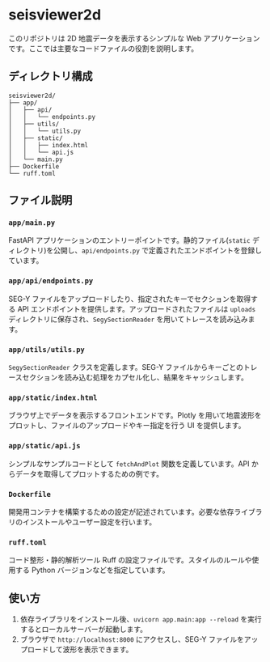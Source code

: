 # seisviewer2d

このリポジトリは 2D 地震データを表示するシンプルな Web アプリケーションです。ここでは主要なコードファイルの役割を説明します。

## ディレクトリ構成

```
seisviewer2d/
├── app/
│   ├── api/
│   │   └── endpoints.py
│   ├── utils/
│   │   └── utils.py
│   ├── static/
│   │   ├── index.html
│   │   └── api.js
│   └── main.py
├── Dockerfile
└── ruff.toml
```

## ファイル説明

### `app/main.py`
FastAPI アプリケーションのエントリーポイントです。静的ファイル(`static` ディレクトリ)を公開し、`api/endpoints.py` で定義されたエンドポイントを登録しています。

### `app/api/endpoints.py`
SEG-Y ファイルをアップロードしたり、指定されたキーでセクションを取得する API エンドポイントを提供します。アップロードされたファイルは `uploads` ディレクトリに保存され、`SegySectionReader` を用いてトレースを読み込みます。

### `app/utils/utils.py`
`SegySectionReader` クラスを定義します。SEG-Y ファイルからキーごとのトレースセクションを読み込む処理をカプセル化し、結果をキャッシュします。

### `app/static/index.html`
ブラウザ上でデータを表示するフロントエンドです。Plotly を用いて地震波形をプロットし、ファイルのアップロードやキー指定を行う UI を提供します。

### `app/static/api.js`
シンプルなサンプルコードとして `fetchAndPlot` 関数を定義しています。API からデータを取得してプロットするための例です。

### `Dockerfile`
開発用コンテナを構築するための設定が記述されています。必要な依存ライブラリのインストールやユーザー設定を行います。

### `ruff.toml`
コード整形・静的解析ツール Ruff の設定ファイルです。スタイルのルールや使用する Python バージョンなどを指定しています。

## 使い方
1. 依存ライブラリをインストール後、`uvicorn app.main:app --reload` を実行するとローカルサーバーが起動します。
2. ブラウザで `http://localhost:8000` にアクセスし、SEG-Y ファイルをアップロードして波形を表示できます。

